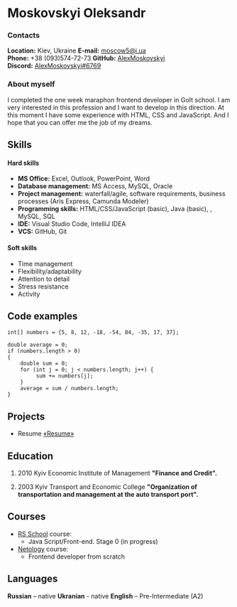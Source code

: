 # Moskovskyi  Oleksandr

### Contacts  

**Location:**   Kiev, Ukraine
**E-mail:**     moscow5@i.ua  
**Phone:**      +38 (093)574-72-73
**GitHub:** [AlexMoskovskyi](https://github.com/AlexMoskovskyi)  
**Discord:** [AlexMoskovskyi#6769](http://discordapp.com/users/#6769)  

### About myself  
I completed the one week maraphon frontend developer in GoIt school. I am very interested in this profession and I want to develop in this direction. At this moment I have some experience with HTML, CSS and JavaScript. And I hope that you can offer me the job of my dreams.


## Skills  
#### Hard skills  
- **MS Office:** Excel, Outlook, PowerPoint, Word  
- **Database management:** MS Access, MySQL, Oracle  
- **Project management:** waterfall/agile, software requirements, business processes (Aris Express, Camunda Modeler)  
- **Programming skills:** HTML/CSS/JavaScript (basic), Java (basic), , MySQL, SQL  
- **IDE:**  Visual Studio Code, IntelliJ IDEA  
- **VCS:**  GitHub, Git  
#### Soft skills  
- Time management  
- Flexibility/adaptability  
- Attention to detail  
- Stress resistance  
- Activity  

## Code examples  

```  
int[] numbers = {5, 8, 12, -18, -54, 84, -35, 17, 37};

double average = 0;
if (numbers.length > 0)
{
    double sum = 0;
    for (int j = 0; j < numbers.length; j++) {
         sum += numbers[j];
    }
    average = sum / numbers.length;
}

```  

## Projects  
- Resume [«Resume»](https://moskovskyi-resume.netlify.app/)  
 

## Education  
1.  2010 Kyiv Economic Institute of Management
    **"Finance and Credit".**
    
2. 2003 Kyiv Transport and Economic College
    **"Organization of transportation and management at the auto transport port".**
## Courses  
* [RS School](https://rs.school/) course:  
    + Java Script/Front-end. Stage 0 (in progress)  
* [Netology](https://netology.ru/) course:  
    + Frontend developer from scratch    

## Languages  
**Russian**  –  native 
**Ukranian** -  native
**English**  –  Pre-Intermediate (A2)
